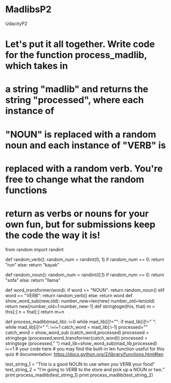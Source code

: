 # MadlibsP2
UdacityP2
# Let's put it all together. Write code for the function process_madlib, which takes in 
# a string "madlib" and returns the string "processed", where each instance of
# "NOUN" is replaced with a random noun and each instance of "VERB" is 
# replaced with a random verb. You're free to change what the random functions
# return as verbs or nouns for your own fun, but for submissions keep the code the way it is!

from random import randint

def random_verb():
    random_num = randint(0, 1)
    if random_num == 0:
        return "run"
    else:
        return "kayak"
        
def random_noun():
    random_num = randint(0,1)
    if random_num == 0:
        return "sofa"
    else:
        return "llama"

def word_transformer(word):
    if word == "NOUN":
        return random_noun()
    elif word == "VERB":
        return random_verb()
    else:
        return word
def show_word_sub(new,old):
    number_new=len(new)
    number_old=len(old)
    return new[number_old+1:number_new-1]
def stringtoge(this, that)
    m = this[:]
    n = that[:]
    return m+n
    
def process_madlib(mad_lib):
    i=0
    while mad_lib[i]!="":
        if mad_lib[i]!=" ":
            while mad_lib[i]!=" ":
                i=i+1
            catch_word = mad_lib[:i-1]
            processed=""
            catch_word = show_word_sub (catch_word,processed)
            processed = stringtoge (processed,word_transformer(catch_word))
        processed = stringtoge (processed," ")
        mad_lib=show_word_sub(mad_lib,processed)
        i+=1
    # your code here
    # you may find the built-in len function useful for this quiz
    # documentation: https://docs.python.org/2/library/functions.html#len
    
test_string_1 = "This is a good NOUN to use when you VERB your food"
test_string_2 = "I'm going to VERB to the store and pick up a NOUN or two."
print process_madlib(test_string_1)
print process_madlib(test_string_2)
